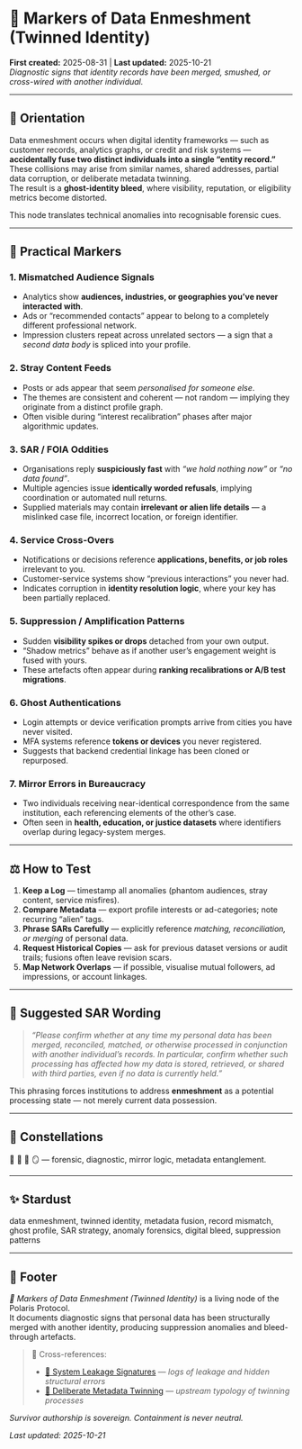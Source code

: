 # 🩻 Markers of Data Enmeshment (Twinned Identity)  
**First created:** 2025-08-31 | **Last updated:** 2025-10-21  
*Diagnostic signs that identity records have been merged, smushed, or cross-wired with another individual.*  

---

## 🧭 Orientation  
Data enmeshment occurs when digital identity frameworks — such as customer records, analytics graphs, or credit and risk systems — **accidentally fuse two distinct individuals into a single “entity record.”**  
These collisions may arise from similar names, shared addresses, partial data corruption, or deliberate metadata twinning.  
The result is a **ghost-identity bleed**, where visibility, reputation, or eligibility metrics become distorted.  

This node translates technical anomalies into recognisable forensic cues.  

---

## 🔎 Practical Markers  

### 1. Mismatched Audience Signals  
- Analytics show **audiences, industries, or geographies you’ve never interacted with**.  
- Ads or “recommended contacts” appear to belong to a completely different professional network.  
- Impression clusters repeat across unrelated sectors — a sign that a *second data body* is spliced into your profile.  

### 2. Stray Content Feeds  
- Posts or ads appear that seem *personalised for someone else*.  
- The themes are consistent and coherent — not random — implying they originate from a distinct profile graph.  
- Often visible during “interest recalibration” phases after major algorithmic updates.  

### 3. SAR / FOIA Oddities  
- Organisations reply **suspiciously fast** with *“we hold nothing now”* or *“no data found”*.  
- Multiple agencies issue **identically worded refusals**, implying coordination or automated null returns.  
- Supplied materials may contain **irrelevant or alien life details** — a mislinked case file, incorrect location, or foreign identifier.  

### 4. Service Cross-Overs  
- Notifications or decisions reference **applications, benefits, or job roles** irrelevant to you.  
- Customer-service systems show “previous interactions” you never had.  
- Indicates corruption in **identity resolution logic**, where your key has been partially replaced.  

### 5. Suppression / Amplification Patterns  
- Sudden **visibility spikes or drops** detached from your own output.  
- “Shadow metrics” behave as if another user’s engagement weight is fused with yours.  
- These artefacts often appear during **ranking recalibrations or A/B test migrations**.  

### 6. Ghost Authentications  
- Login attempts or device verification prompts arrive from cities you have never visited.  
- MFA systems reference **tokens or devices** you never registered.  
- Suggests that backend credential linkage has been cloned or repurposed.  

### 7. Mirror Errors in Bureaucracy  
- Two individuals receiving near-identical correspondence from the same institution, each referencing elements of the other’s case.  
- Often seen in **health, education, or justice datasets** where identifiers overlap during legacy-system merges.  

---

## ⚖️ How to Test  

1. **Keep a Log** — timestamp all anomalies (phantom audiences, stray content, service misfires).  
2. **Compare Metadata** — export profile interests or ad-categories; note recurring “alien” tags.  
3. **Phrase SARs Carefully** — explicitly reference *matching, reconciliation, or merging* of personal data.  
4. **Request Historical Copies** — ask for previous dataset versions or audit trails; fusions often leave revision scars.  
5. **Map Network Overlaps** — if possible, visualise mutual followers, ad impressions, or account linkages.  

---

## 📝 Suggested SAR Wording  

> *“Please confirm whether at any time my personal data has been merged, reconciled, matched, or otherwise processed in conjunction with another individual’s records. In particular, confirm whether such processing has affected how my data is stored, retrieved, or shared with third parties, even if no data is currently held.”*  

This phrasing forces institutions to address **enmeshment** as a potential processing state — not merely current data possession.  

---

## 🌌 Constellations  
🩻 🧬 🧿 🪞 — forensic, diagnostic, mirror logic, metadata entanglement.  

---

## ✨ Stardust  
data enmeshment, twinned identity, metadata fusion, record mismatch, ghost profile, SAR strategy, anomaly forensics, digital bleed, suppression patterns  

---

## 🏮 Footer  
*🩻 Markers of Data Enmeshment (Twinned Identity)* is a living node of the Polaris Protocol.  
It documents diagnostic signs that personal data has been structurally merged with another identity, producing suppression anomalies and bleed-through artefacts.  

> 📡 Cross-references:
> 
> - [🧼 System Leakage Signatures](..README.md) — *logs of leakage and hidden structural errors*  
> - [🧬 Deliberate Metadata Twinning](../🧬_Structural_Mapping/🧬_deliberate_metadata_twinning.md) — *upstream typology of twinning processes*  

*Survivor authorship is sovereign. Containment is never neutral.*  

_Last updated: 2025-10-21_
